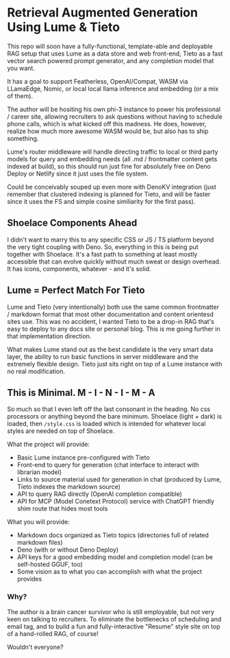 # Retrieval Augmented Generation Using Lume & Tieto

This repo will soon have a fully-functional, template-able and deployable RAG setup that uses
Lume as a data store and web front-end, Tieto as a fast vector search powered prompt generator, 
and any completion model that you want. 

It has a goal to support Featherless, OpenAI/Compat, WASM via LLamaEdge, Nomic, or local local llama 
inference and embedding (or a mix of them).

The author will be hositing his own phi-3 instance to power his professional / career site, 
allowing recruiters to ask questions without having to schedule phone calls, which is what kicked
off this madness. He does, however, realize how much more awesome WASM would be, but also has to 
ship something.

Lume's router middleware will handle directing traffic to local or third party models for query and
embedding needs (all .md / frontmatter content gets indexed at build), so this should run just fine
for absolutely free on Deno Deploy or Netlify since it just uses the file system.

Could be conceivably souped up even more with DenoKV integration (just remember that clustered indexing
is planned for Tieto, and will be faster since it uses the FS and simple cosine similiarity for the 
first pass).

## Shoelace Components Ahead

I didn't want to marry this to any specific CSS or JS / TS platform beyond the very tight coupling 
with Deno. So, everything in this is being put together with Shoelace. It's a fast path to something
at least mostly accessible that can evolve quickly without much sweat or design overhead. It has 
icons, components, whatever - and it's solid. 

## Lume = Perfect Match For Tieto

Lume and Tieto (very intentionally) both use the same common frontmatter / markdown format that 
most other documentation and content orientesd sites use. This was no accident, I wanted Tieto to 
be a drop-in RAG that's easy to deploy to any docs site or personal blog. This is me going further
in that implementation direction.

What makes Lume stand out as the best candidate is the very smart data layer, the ability to run 
basic functions in server middleware and the extremely flexible design. Tieto just sits right on 
top of a Lume instance with no real modification.

## This is Minimal. M - I - N - I - M - A

So much so that I even left off the last consonant in the heading. No css processors or anything 
beyond the bare minimum. Shoelace (light + dark) is loaded, then `/style.css` is loaded which 
is intended for whatever local styles are needed on top of Shoelace.

What the project will provide:

 - Basic Lume instance pre-configured with Tieto
 - Front-end to query for generation (chat interface to interact with librarian model)
 - Links to source material used for generation in chat (produced by Lume, Tieto indexes the markdown source)
 - API to query RAG directly (OpenAI completion compatible)
 - API for MCP (Model Conetext Protocol) service with ChatGPT friendly shim route that hides most tools

What you will provide:

 - Markdown docs organized as Tieto topics (directories full of related markdown files)
 - Deno (with or without Deno Deploy)
 - API keys for a good embedding model and completion model (can be self-hosted GGUF, too) 
 - Some vision as to what you can accomplish with what the project provides

### Why?

The author is a brain cancer survivor who is still employable, but not very keen on talking to 
recruiters. To eliminate the bottlenecks of scheduling and email tag, and to build a fun and 
fully-interactive "Resume" style site on top of a hand-rolled RAG, of course! 

Wouldn't everyone?
